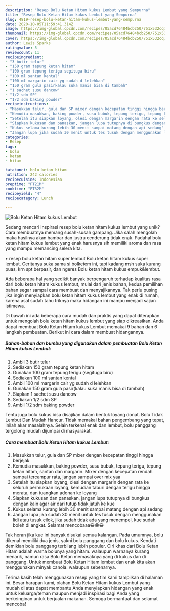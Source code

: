 ```yaml
---
description: "Resep Bolu Ketan Hitam kukus Lembut yang Sempurna"
title: "Resep Bolu Ketan Hitam kukus Lembut yang Sempurna"
slug: 4819-resep-bolu-ketan-hitam-kukus-lembut-yang-sempurna
date: 2020-10-05T11:59:41.314Z
image: https://img-global.cpcdn.com/recipes/05acd76484bcb250/751x532cq70/bolu-ketan-hitam-kukus-lembut-foto-resep-utama.jpg
thumbnail: https://img-global.cpcdn.com/recipes/05acd76484bcb250/751x532cq70/bolu-ketan-hitam-kukus-lembut-foto-resep-utama.jpg
cover: https://img-global.cpcdn.com/recipes/05acd76484bcb250/751x532cq70/bolu-ketan-hitam-kukus-lembut-foto-resep-utama.jpg
author: Lewis Sparks
ratingvalue: 5
reviewcount: 11
recipeingredient:
- "3 butir telur"
- "150 gram tepung ketan hitam"
- "100 gram tepung terigu segituga biru"
- "100 ml santan kental"
- "100 ml margarin cair yg sudah d lelehkan"
- "150 gram gula pasirkalau suka manis bisa di tambah"
- "1 sachet susu dancow"
- "1/2 sdm SP"
- "1/2 sdm baking powder"
recipeinstructions:
- "Masukkan telur, gula dan SP mixer dengan kecepatan tinggi hingga berjejak"
- "Kemudia masukkan, baking powder, susu bubuk, tepung terigu, tepung ketan hitam, santan dan margarin. Mixer dengan kecepatan rendah sampai tercampur rata, jangan sampai over mix yaa"
- "Setelah itu siapkan loyang, olesi dengan margarin dengan rata ke seluruh permukaan loyang, kemudian taburi dengan terigu hingga merata, dan tuangkan adonan ke loyang"
- "Siapkan kukusan dan panaskan, jangan lupa tutupnya di bungkus dengan kain agar air dari tutup tidak jatuh ke kue"
- "Kukus selama kurang lebih 30 menit sampai matang dengan api sedang"
- "Jangan lupa jika sudah 30 menit untuk tes tusuk dengan menggunakan lidi atau tusuk cilok, jika sudah tidak ada yang menempel, kue sudah boleh di angkat. Selamat mencobaaa😀😀😀"
categories:
- Resep
tags:
- bolu
- ketan
- hitam

katakunci: bolu ketan hitam 
nutrition: 242 calories
recipecuisine: Indonesian
preptime: "PT21M"
cooktime: "PT32M"
recipeyield: "4"
recipecategory: Lunch

---
```



![Bolu Ketan Hitam kukus Lembut](https://img-global.cpcdn.com/recipes/05acd76484bcb250/751x532cq70/bolu-ketan-hitam-kukus-lembut-foto-resep-utama.jpg)

Sedang mencari inspirasi resep bolu ketan hitam kukus lembut yang unik? Cara membuatnya memang susah-susah gampang. Jika salah mengolah maka hasilnya akan hambar dan justru cenderung tidak enak. Padahal bolu ketan hitam kukus lembut yang enak harusnya sih memiliki aroma dan rasa yang mampu memancing selera kita.

• resep bolu ketan hitam super lembut Bolu ketan hitam kukus super lembut. Ceritanya suka sama si bolketem ini, tapi kadang msh suka kurang puas, krn spt berpasir, dan ngeres Bolu ketan hitam kukus empuk&amp;lembut.

Ada beberapa hal yang sedikit banyak berpengaruh terhadap kualitas rasa dari bolu ketan hitam kukus lembut, mulai dari jenis bahan, kedua pemilihan bahan segar sampai cara membuat dan menyajikannya. Tak perlu pusing jika ingin menyiapkan bolu ketan hitam kukus lembut yang enak di rumah, karena asal sudah tahu triknya maka hidangan ini mampu menjadi sajian istimewa.


Di bawah ini ada beberapa cara mudah dan praktis yang dapat diterapkan untuk mengolah bolu ketan hitam kukus lembut yang siap dikreasikan. Anda dapat membuat Bolu Ketan Hitam kukus Lembut memakai 9 bahan dan 6 langkah pembuatan. Berikut ini cara dalam membuat hidangannya.

<!--inarticleads1-->

##### Bahan-bahan dan bumbu yang digunakan dalam pembuatan Bolu Ketan Hitam kukus Lembut:

1. Ambil 3 butir telur
1. Sediakan 150 gram tepung ketan hitam
1. Gunakan 100 gram tepung terigu (segituga biru)
1. Sediakan 100 ml santan kental
1. Ambil 100 ml margarin cair yg sudah d lelehkan
1. Gunakan 150 gram gula pasir(kalau suka manis bisa di tambah)
1. Siapkan 1 sachet susu dancow
1. Sediakan 1/2 sdm SP
1. Ambil 1/2 sdm baking powder


Tentu juga bolu kukus bisa disajikan dalam bentuk loyang donat. Bolu Tidak Lembut Dan Mudah Hancur. Tidak memakai bahan pengembang yang tepat, inilah akar masalahnya. Selain terkenal enak dan lembut, bolu panggang tergolong mudah dijumpai di masyarakat. 

<!--inarticleads2-->

##### Cara membuat Bolu Ketan Hitam kukus Lembut:

1. Masukkan telur, gula dan SP mixer dengan kecepatan tinggi hingga berjejak
1. Kemudia masukkan, baking powder, susu bubuk, tepung terigu, tepung ketan hitam, santan dan margarin. Mixer dengan kecepatan rendah sampai tercampur rata, jangan sampai over mix yaa
1. Setelah itu siapkan loyang, olesi dengan margarin dengan rata ke seluruh permukaan loyang, kemudian taburi dengan terigu hingga merata, dan tuangkan adonan ke loyang
1. Siapkan kukusan dan panaskan, jangan lupa tutupnya di bungkus dengan kain agar air dari tutup tidak jatuh ke kue
1. Kukus selama kurang lebih 30 menit sampai matang dengan api sedang
1. Jangan lupa jika sudah 30 menit untuk tes tusuk dengan menggunakan lidi atau tusuk cilok, jika sudah tidak ada yang menempel, kue sudah boleh di angkat. Selamat mencobaaa😀😀😀


Tak heran jika kue ini banyak disukai semua kalangan. Pada umumnya, bolu dikenal memiliki dua jenis, yakni bolu panggang dan bolu kukus. Kendati demikian bolu panggang terbilang lebih populer. Ciri khas dari Bolu Ketan Hitam adalah warna bolunya yang hitam. walaupun warnanya kurang menarik, namun rasa Bolu Ketan memasaknya yang di kukus dan di panggang. Untuk membuat Bolu Ketan Hitam lembut dan enak kita akan menggunakan minyak canola. walaupun sebenarnya. 

Terima kasih telah menggunakan resep yang tim kami tampilkan di halaman ini. Besar harapan kami, olahan Bolu Ketan Hitam kukus Lembut yang mudah di atas dapat membantu Anda menyiapkan hidangan yang enak untuk keluarga/teman maupun menjadi inspirasi bagi Anda yang berkeinginan untuk berjualan makanan. Semoga bermanfaat dan selamat mencoba!
